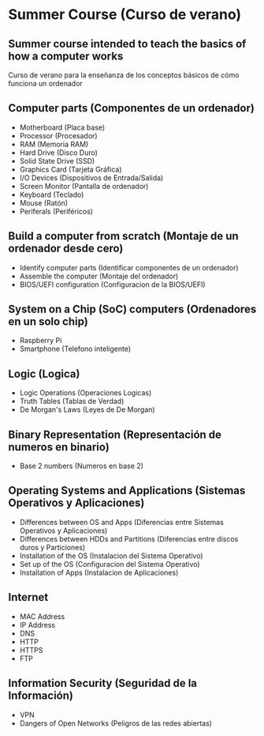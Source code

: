 # Summer Course (Curso de verano)

Summer course intended to teach the basics of how a computer works
---
Curso de verano para la enseñanza de los conceptos básicos de cómo funciona un ordenador

## Computer parts (Componentes de un ordenador)

* Motherboard (Placa base)
* Processor (Procesador)
* RAM (Memoria RAM)
* Hard Drive (Disco Duro)
* Solid State Drive (SSD)
* Graphics Card (Tarjeta Gráfica)
* I/O Devices (Dispositivos de Entrada/Salida)
 * Screen Monitor (Pantalla de ordenador)
 * Keyboard (Teclado)
 * Mouse (Ratón)
 * Periferals (Periféricos)

## Build a computer from scratch (Montaje de un ordenador desde cero)

* Identify computer parts (Identificar componentes de un ordenador)
* Assemble the computer (Montaje del ordenador)
* BIOS/UEFI configuration (Configuracion de la BIOS/UEFI)

## System on a Chip (SoC) computers (Ordenadores en un solo chip)

* Raspberry Pi
* Smartphone (Telefono inteligente)

## Logic (Logica)

* Logic Operations (Operaciones Logicas)
* Truth Tables (Tablas de Verdad)
* De Morgan's Laws (Leyes de De Morgan)

## Binary Representation (Representación de numeros en binario)

* Base 2 numbers (Numeros en base 2)

## Operating Systems and Applications (Sistemas Operativos y Aplicaciones)

* Differences between OS and Apps (Diferencias entre Sistemas Operativos y Aplicaciones)
* Differences between HDDs and Partitions (Diferencias entre discos duros y Particiones)
* Installation of the OS (Instalacion del Sistema Operativo)
* Set up of the OS (Configuracion del Sistema Operativo)
* Installation of Apps (Instalacion de Aplicaciones)

## Internet

* MAC Address
* IP Address
* DNS
* HTTP
* HTTPS
* FTP

## Information Security (Seguridad de la Información)

* VPN
* Dangers of Open Networks (Peligros de las redes abiertas)

